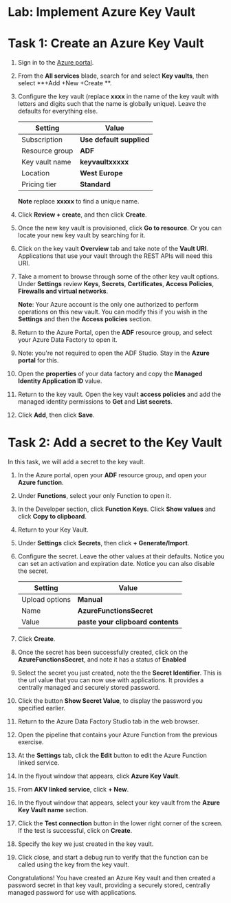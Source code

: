 # Lab: Implement Azure Key Vault

# Task 1: Create an Azure Key Vault 

1. Sign in to the [Azure portal](https://portal.azure.com).

2. From the **All services** blade, search for and select **Key vaults**, then select **+Add +New +Create **.

3. Configure the key vault (replace **xxxx** in the name of the key vault with letters and digits such that the name is globally unique). Leave the defaults for everything else.

    | Setting | Value | 
    | --- | --- |
    | Subscription | **Use default supplied** |
    | Resource group | **ADF** |
    | Key vault name | **keyvaultxxxxx** |
    | Location | **West Europe** |
    | Pricing tier | **Standard** |
    
    **Note** replace **xxxxx** to find a unique name.

4. Click **Review + create**, and then click **Create**. 

5. Once the new key vault is provisioned, click **Go to resource**. Or you can locate your new key vault by searching for it. 

6. Click on the key vault **Overview** tab and take note of the **Vault URI**. Applications that use your vault through the REST APIs will need this URI.

7. Take a moment to browse through some of the other key vault options. Under **Settings** review **Keys**, **Secrets**, **Certificates**, **Access Policies**, **Firewalls and virtual networks**.

    **Note**: Your Azure account is the only one authorized to perform operations on this new vault. You can modify this if you wish in the **Settings** and then the **Access policies** section.

1. Return to the Azure Portal, open the **ADF** resource group, and select your Azure Data Factory to open it.

1. Note: you're not required to open the ADF Studio. Stay in the **Azure portal** for this.

1. Open the **properties** of your data factory and copy the **Managed Identity Application ID** value.

1. Return to the key vault. Open the key vault **access policies** and add the managed identity permissions to **Get** and **List secrets**.

1. Click **Add**, then click **Save**.


# Task 2: Add a secret to the Key Vault
        
In this task, we will add a secret to the key vault. 

1. In the Azure portal, open your **ADF** resource group, and open your **Azure function**.

1. Under **Functions**, select your only Function to open it.

1. In the Developer section, click **Function Keys**. Click **Show values** and click **Copy to clipboard**.

1. Return to your Key Vault. 

1. Under **Settings** click **Secrets**, then click **+ Generate/Import**.

1. Configure the secret. Leave the other values at their defaults. Notice you can set an activation and expiration date. Notice you can also disable the secret.

    | Setting | Value | 
    | --- | --- |
    | Upload options | **Manual** |
    | Name | **AzureFunctionsSecret** |
    | Value | **paste your clipboard contents** |

3. Click **Create**.

4. Once the secret has been successfully created, click on the **AzureFunctionsSecret**, and note it has a status of **Enabled**

5. Select the secret you just created, note the the **Secret Identifier**. This is the url value that you can now use with applications. It provides a centrally managed and securely stored password. 

6. Click the button **Show Secret Value**, to display the password you specified earlier.

1. Return to the Azure Data Factory Studio tab in the web browser.

1. Open the pipeline that contains your Azure Function from the previous exercise.

1. At the **Settings** tab, click the **Edit** button to edit the Azure Function linked service.

1. In the flyout window that appears, click **Azure Key Vault**.

1. From **AKV linked service**, click **+ New**.

1. In the flyout window that appears, select your key vault from the **Azure Key Vault name** section.

1. Click the **Test connection** button in the lower right corner of the screen. If the test is successful, click on **Create**.

1. Specify the key we just created in the key vault.

1. Click close, and start a debug run to verify that the function can be called using the key from the key vault.


Congratulations! You have created an Azure Key vault and then created a password secret in that key vault, providing a securely stored, centrally managed password for use with applications.


